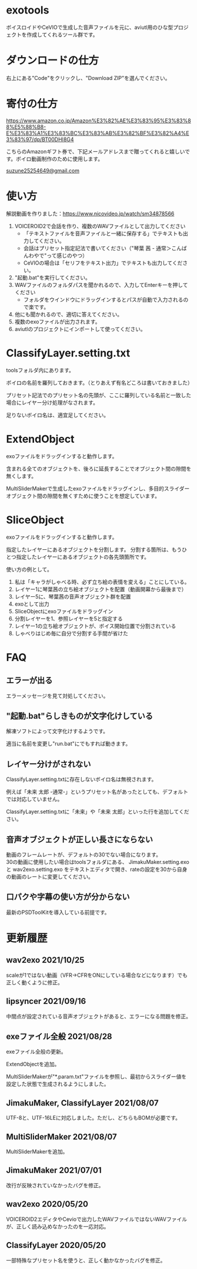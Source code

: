 # exotools
ボイスロイドやCeVIOで生成した音声ファイルを元に、aviutl用のひな型プロジェクトを作成してくれるツール群です。

# ダウンロードの仕方
右上にある"Code"をクリックし、"Download ZIP"を選んでください。

# 寄付の仕方
https://www.amazon.co.jp/Amazon%E3%82%AE%E3%83%95%E3%83%88%E5%88%B8-E%E3%83%A1%E3%83%BC%E3%83%AB%E3%82%BF%E3%82%A4%E3%83%97/dp/BT00DHI8G4

こちらのAmazonギフト券で、下記メールアドレスまで贈ってくれると嬉しいです。ボイロ動画制作のために使用します。

suzune25254649@gmail.com

# 使い方
解説動画を作りました：https://www.nicovideo.jp/watch/sm34878566

1. VOICEROID2で会話を作り、複数のWAVファイルとして出力してください
	- 「テキストファイルを音声ファイルと一緒に保存する」でテキストも出力してください。
	- 会話はプリセット指定記法で書いてください（"琴葉 茜 - 通常＞こんばんわやで"って感じのやつ）
	- CeVIOの場合は「セリフをテキスト出力」でテキストも出力してください。
1. "起動.bat"を実行してください。
1. WAVファイルのフォルダパスを聞かれるので、入力してEnterキーを押してください
	- フォルダをウインドウにドラッグインするとパスが自動で入力されるので楽です。
1. 他にも聞かれるので、適切に答えてください。
1. 複数のexoファイルが出力されます。
1. aviutlのプロジェクトにインポートして使ってください。

# ClassifyLayer.setting.txt
toolsフォルダ内にあります。

ボイロの名前を羅列しておきます。（とりあえず有名どころは書いておきました）

プリセット記法でのプリセット名の先頭が、ここに羅列している名前と一致した場合にレイヤー分け処理がなされます。

足りないボイロ名は、適宜足してください。

# ExtendObject
exoファイルをドラッグインすると動作します。

含まれる全てのオブジェクトを、後ろに延長することでオブジェクト間の隙間を無くします。

MultiSliderMakerで生成したexoファイルをドラッグインし、多目的スライダーオブジェクト間の隙間を無くすために使うことを想定しています。

# SliceObject
exoファイルをドラッグインすると動作します。

指定したレイヤーにあるオブジェクトを分割します。
分割する箇所は、もうひとつ指定したレイヤーにあるオブジェクトの各先頭箇所です。

使い方の例として。
1. 私は「キャラがしゃべる時、必ず立ち絵の表情を変える」ことにしている。
1. レイヤー1に琴葉茜の立ち絵オブジェクトを配置（動画開幕から最後まで）
1. レイヤー5に、琴葉茜の音声オブジェクト群を配置
1. exoとして出力
1. SliceObjectにexoファイルをドラッグイン
1. 分割レイヤーを1、参照レイヤーを5と指定する
1. レイヤー1の立ち絵オブジェクトが、ボイス開始位置で分割されている
1. しゃべりはじめ毎に自分で分割する手間が省けた

# FAQ
## エラーが出る
エラーメッセージを見て対処してください。

## "起動.bat"らしきものが文字化けしている
解凍ソフトによって文字化けするようです。

適当に名前を変更し"run.bat"にでもすれば動きます。

## レイヤー分けがされない
ClassifyLayer.setting.txtに存在しないボイロ名は無視されます。

例えば「未来 太郎 -通常-」というプリセット名があったとしても、デフォルトでは対応していません。

ClassifyLayer.setting.txtに「未来」や「未来 太郎」といった行を追加してください。

## 音声オブジェクトが正しい長さにならない
動画のフレームレートが、デフォルトの30でない場合になります。  
30の動画に使用したい場合はtoolsフォルダにある、 JimakuMaker.setting.exo と wav2exo.setting.exo をテキストエディタで開き、rateの設定を30から自身の動画のレートに変更してください。

## 口パクや字幕の使い方が分からない
最新のPSDToolKitを導入している前提です。

# 更新履歴

## wav2exo 2021/10/25
scaleが1ではない動画（VFR->CFRをONにしている場合などになります）でも正しく動くように修正。

## lipsyncer 2021/09/16
中間点が設定されている音声オブジェクトがあると、エラーになる問題を修正。

## exeファイル全般 2021/08/28
exeファイル全般の更新。

ExtendObjectを追加。

MultiSliderMakerが"*.param.txt"ファイルを参照し、最初からスライダー値を設定した状態で生成されるようにしました。

## JimakuMaker, ClassifyLayer 2021/08/07
UTF-8と、UTF-16LEに対応しました。ただし、どちらもBOMが必要です。

## MultiSliderMaker 2021/08/07
MultiSliderMakerを追加。

## JimakuMaker 2021/07/01
改行が反映されていなかったバグを修正。

## wav2exo 2020/05/20
VOICEROID2エディタやCevioで出力したWAVファイルではないWAVファイルが、正しく読み込めなかったのを一応対応。

## ClassifyLayer 2020/05/20
一部特殊なプリセット名を使うと、正しく動かなかったバグを修正。
